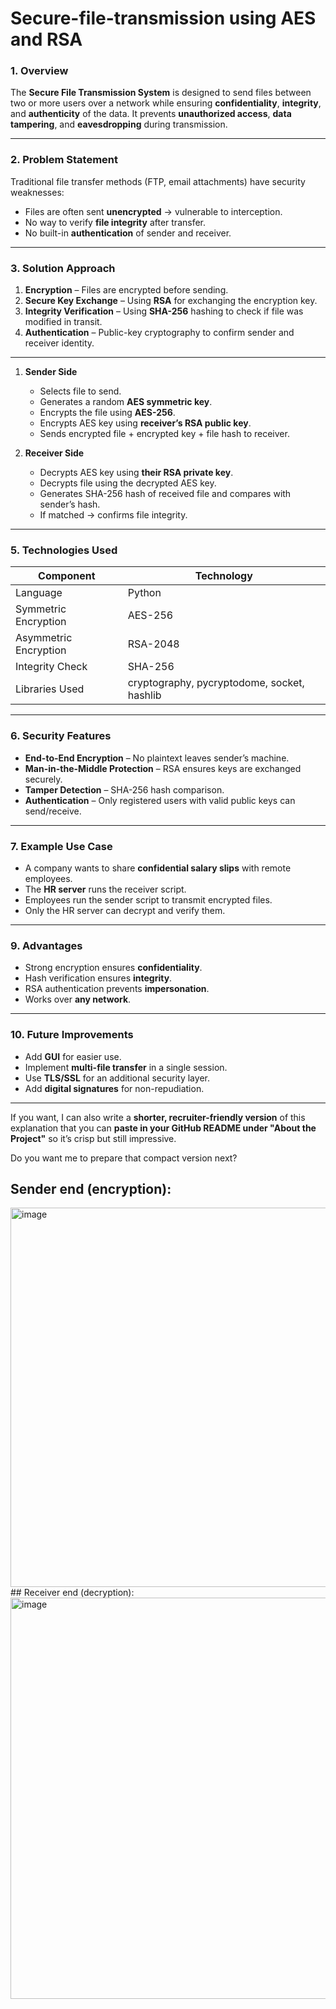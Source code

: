 # Secure-file-transmission using AES and RSA

### **1. Overview**

The **Secure File Transmission System** is designed to send files between two or more users over a network while ensuring **confidentiality**, **integrity**, and **authenticity** of the data.
It prevents **unauthorized access**, **data tampering**, and **eavesdropping** during transmission.

---

### **2. Problem Statement**

Traditional file transfer methods (FTP, email attachments) have security weaknesses:

* Files are often sent **unencrypted** → vulnerable to interception.
* No way to verify **file integrity** after transfer.
* No built-in **authentication** of sender and receiver.

---

### **3. Solution Approach**

1. **Encryption** – Files are encrypted before sending.
2. **Secure Key Exchange** – Using **RSA** for exchanging the encryption key.
3. **Integrity Verification** – Using **SHA-256** hashing to check if file was modified in transit.
4. **Authentication** – Public-key cryptography to confirm sender and receiver identity.

---

1. **Sender Side**

   * Selects file to send.
   * Generates a random **AES symmetric key**.
   * Encrypts the file using **AES-256**.
   * Encrypts AES key using **receiver’s RSA public key**.
   * Sends encrypted file + encrypted key + file hash to receiver.

2. **Receiver Side**

   * Decrypts AES key using **their RSA private key**.
   * Decrypts file using the decrypted AES key.
   * Generates SHA-256 hash of received file and compares with sender’s hash.
   * If matched → confirms file integrity.

---

### **5. Technologies Used**

| Component             | Technology                                          |
| --------------------- | --------------------------------------------------- |
| Language              | Python                                              |
| Symmetric Encryption  | AES-256                                             |
| Asymmetric Encryption | RSA-2048                                            |
| Integrity Check       | SHA-256                                             |
| Libraries Used        | cryptography, pycryptodome, socket, hashlib         |

---

### **6. Security Features**

* **End-to-End Encryption** – No plaintext leaves sender’s machine.
* **Man-in-the-Middle Protection** – RSA ensures keys are exchanged securely.
* **Tamper Detection** – SHA-256 hash comparison.
* **Authentication** – Only registered users with valid public keys can send/receive.

---

### **7. Example Use Case**

* A company wants to share **confidential salary slips** with remote employees.
* The **HR server** runs the receiver script.
* Employees run the sender script to transmit encrypted files.
* Only the HR server can decrypt and verify them.

---

### **9. Advantages**

* Strong encryption ensures **confidentiality**.
* Hash verification ensures **integrity**.
* RSA authentication prevents **impersonation**.
* Works over **any network**.

---

### **10. Future Improvements**

* Add **GUI** for easier use.
* Implement **multi-file transfer** in a single session.
* Use **TLS/SSL** for an additional security layer.
* Add **digital signatures** for non-repudiation.

---

If you want, I can also write a **shorter, recruiter-friendly version** of this explanation that you can **paste in your GitHub README under "About the Project"** so it’s crisp but still impressive.

Do you want me to prepare that compact version next?

## Sender end (encryption):
<img width="1107" height="607" alt="image" src="https://github.com/user-attachments/assets/5d3e96f6-999e-4431-97ea-83344f193368" />
## Receiver end (decryption):
<img width="939" height="642" alt="image" src="https://github.com/user-attachments/assets/d84187e3-281a-4009-b664-62789a4ea353" />
